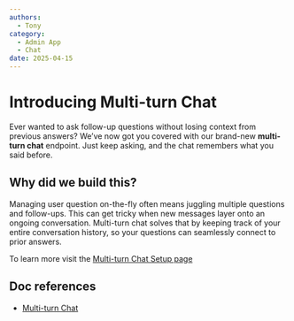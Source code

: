 ```yaml
---
authors:
  - Tony
category:
  - Admin App
  - Chat
date: 2025-04-15
---
```


# Introducing Multi-turn Chat

Ever wanted to ask follow-up questions without losing context from previous answers?
We’ve now got you covered with our brand-new **multi-turn chat** endpoint. Just keep asking, and the chat remembers what you said before.

<!-- more -->

## Why did we build this?

Managing user question on-the-fly often means juggling multiple questions and follow-ups. This can get tricky when new messages layer onto an ongoing conversation. Multi-turn chat solves that by keeping track of your entire conversation history, so your questions can seamlessly connect to prior answers.

To learn more visit the [Multi-turn Chat Setup page](../../components/multi-turn-chat/index.md)

## Doc references

- [Multi-turn Chat](../../components/multi-turn-chat/index.md)
